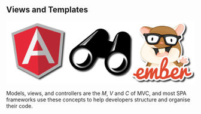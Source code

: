 ## Views and Templates

![Views in SPAs](/img/spa-view.png)

Models, views, and controllers are the *M*, *V* and *C* of MVC,
and most SPA frameworks use these concepts to help developers structure
and organise their code.
